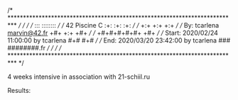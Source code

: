 /* ************************************************************************** */
/*                                                                            */
/*                                                        :::      ::::::::   */
/*   42 Piscine C                                       :+:      :+:    :+:   */
/*                                                    +:+ +:+         +:+     */
/*   By: tcarlena <marvin@42.fr>                    +#+  +:+       +#+        */
/*                                                +#+#+#+#+#+   +#+           */
/*   Start: 2020/02/24 11:00:00 by tcarlena            #+#    #+#             */
/*   End:   2020/03/20 23:42:00 by tcarlena           ###   ########.fr       */
/*                                                                            */
/* ************************************************************************** */

4 weeks intensive in association with 21-schiil.ru

Results:
